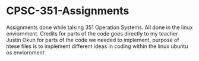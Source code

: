 # CPSC-351-Assignments
Assignments done while talking 351 Operation Systems. All done in the linux enviornment. Credits for parts of the code goes directly to my teacher Justin Okun for parts of the code we needed to implement, purpose of htese files is to implement different ideas in coding within the linux ubuntu os enviornment
